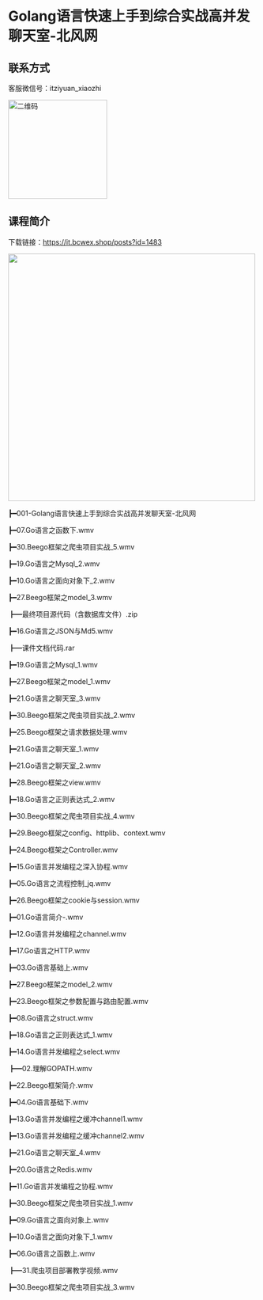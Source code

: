 # Golang语言快速上手到综合实战高并发聊天室-北风网

## 联系方式

客服微信号：itziyuan_xiaozhi

<img src="https://ziyuanyun.oss-cn-guangzhou.aliyuncs.com/common/20240614073449/666b82192834a.jpg" width="200" height="200" alt="二维码">

## 课程简介

下载链接：https://it.bcwex.shop/posts?id=1483

<img src="https://ziyuanyun.oss-cn-guangzhou.aliyuncs.com/yun/20240515224308/6644c9fcccaf1.jpg" width="500" alt="">

  ┣━001-Golang语言快速上手到综合实战高并发聊天室-北风网

 ┣━07.Go语言之函数下.wmv

 ┣━30.Beego框架之爬虫项目实战_5.wmv

 ┣━19.Go语言之Mysql_2.wmv

 ┣━10.Go语言之面向对象下_2.wmv

 ┣━27.Beego框架之model_3.wmv

 ┣━最终项目源代码（含数据库文件）.zip

 ┣━16.Go语言之JSON与Md5.wmv

 ┣━课件文档代码.rar

 ┣━19.Go语言之Mysql_1.wmv

 ┣━27.Beego框架之model_1.wmv

 ┣━21.Go语言之聊天室_3.wmv

 ┣━30.Beego框架之爬虫项目实战_2.wmv

 ┣━25.Beego框架之请求数据处理.wmv

 ┣━21.Go语言之聊天室_1.wmv

 ┣━21.Go语言之聊天室_2.wmv

 ┣━28.Beego框架之view.wmv

 ┣━18.Go语言之正则表达式_2.wmv

 ┣━30.Beego框架之爬虫项目实战_4.wmv

 ┣━29.Beego框架之config、httplib、context.wmv

 ┣━24.Beego框架之Controller.wmv

 ┣━15.Go语言并发编程之深入协程.wmv

 ┣━05.Go语言之流程控制_jq.wmv

 ┣━26.Beego框架之cookie与session.wmv

 ┣━01.Go语言简介-.wmv

 ┣━12.Go语言并发编程之channel.wmv

 ┣━17.Go语言之HTTP.wmv

 ┣━03.Go语言基础上.wmv

 ┣━27.Beego框架之model_2.wmv

 ┣━23.Beego框架之参数配置与路由配置.wmv

 ┣━08.Go语言之struct.wmv

 ┣━18.Go语言之正则表达式_1.wmv

 ┣━14.Go语言并发编程之select.wmv

 ┣━02.理解GOPATH.wmv

 ┣━22.Beego框架简介.wmv

 ┣━04.Go语言基础下.wmv

 ┣━13.Go语言并发编程之缓冲channel1.wmv

 ┣━13.Go语言并发编程之缓冲channel2.wmv

 ┣━21.Go语言之聊天室_4.wmv

 ┣━20.Go语言之Redis.wmv

 ┣━11.Go语言并发编程之协程.wmv

 ┣━30.Beego框架之爬虫项目实战_1.wmv

 ┣━09.Go语言之面向对象上.wmv

 ┣━10.Go语言之面向对象下_1.wmv

 ┣━06.Go语言之函数上.wmv

 ┣━31.爬虫项目部署教学视频.wmv

 ┣━30.Beego框架之爬虫项目实战_3.wmv

  